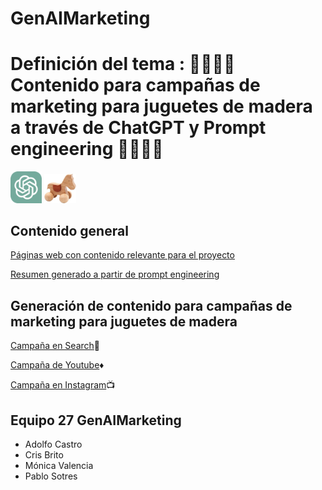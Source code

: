 # GenAIMarketing



# Definición del tema : :mega::mega::rocket::rocket: Contenido para campañas de marketing para juguetes de madera a través de ChatGPT y Prompt engineering :rocket::rocket::mega::mega:
<div class="contenedor-imagenes">
<img src="ChatGPT_logo.png" alt="image" width="10%" height="auto">
<img src="toy1.jpg" alt="image" width="10%" height="auto">
</div>

## Contenido general

[Páginas web con contenido relevante para el proyecto](paginas_web.md)

[Resumen generado a partir de prompt engineering](resumen_web.md)

## Generación de contenido para campañas de marketing para juguetes de madera

[Campaña en Search](search.md):mag_right:

[Campaña de Youtube](youtube.md):diamonds:

[Campaña en Instagram](instagram.md):tv:


## Equipo 27 GenAIMarketing
- Adolfo Castro
- Cris Brito
- Mónica Valencia
- Pablo Sotres
